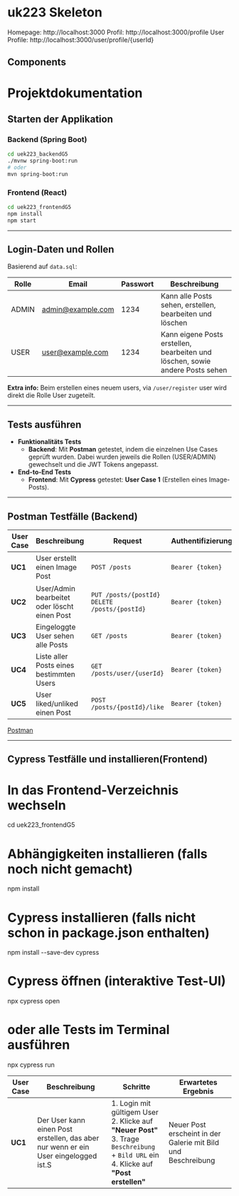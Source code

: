 # uk223 Skeleton

Homepage: http://localhost:3000
Profil: http://localhost:3000/profile
User Profile: http://localhost:3000/user/profile/{userId}

## Components

# Projektdokumentation

## Starten der Applikation

### Backend (Spring Boot)
```bash
cd uek223_backendG5
./mvnw spring-boot:run
# oder
mvn spring-boot:run
```

### Frontend (React)
```bash
cd uek223_frontendG5
npm install
npm start
```

---

## Login-Daten und Rollen

Basierend auf `data.sql`:

| Rolle   | Email               | Passwort | Beschreibung |
|---------|---------------------|----------|--------------|
| ADMIN   | admin@example.com   | 1234     | Kann alle Posts sehen, erstellen, bearbeiten und löschen |
| USER    | user@example.com    | 1234     | Kann eigene Posts erstellen, bearbeiten und löschen, sowie andere Posts sehen |

 **Extra info:** Beim erstellen eines neuem users, via `/user/register` user wird direkt die Rolle User zugeteilt. 

---

## Tests ausführen

- **Funktionalitäts Tests**   
  - **Backend**: Mit **Postman** getestet, indem die einzelnen Use Cases geprüft wurden. Dabei wurden jeweils die Rollen (USER/ADMIN) gewechselt und die JWT Tokens angepasst.
- **End-to-End Tests**  
  - **Frontend**: Mit **Cypress** getestet: **User Case 1** (Erstellen eines Image-Posts).

---

## Postman Testfälle (Backend)

| User Case | Beschreibung | Request | Authentifizierung | Beispiel Body |
|-----------|--------------|---------|-------------------|---------------|
| **UC1** | User erstellt einen Image Post | `POST /posts` | `Bearer {token}` | ```json { "imageUrl": "https://example.com/image.jpg", "description": "My vacation photo" }``` |
| **UC2** | User/Admin bearbeitet oder löscht einen Post | `PUT /posts/{postId}`<br>`DELETE /posts/{postId}` | `Bearer {token}` | –<br>*(User: nur eigene Posts, Admin: alle Posts)* |
| **UC3** | Eingeloggte User sehen alle Posts | `GET /posts` | `Bearer {token}` | – |
| **UC4** | Liste aller Posts eines bestimmten Users | `GET /posts/user/{userId}` | `Bearer {token}` | – |
| **UC5** | User liked/unliked einen Post | `POST /posts/{postId}/like` | `Bearer {token}` | –<br>*(1. Click = Like, 2. Click = Unlike)* |

[Postman](https://dark-spaceship-903007.postman.co/workspace/Team-Workspace~f176345a-6857-46e0-848c-e34dc1272885/collection/43313840-b6d9db1c-34e8-40c2-9cf1-b3bc217c6f84?action=share&creator=43313840&active-environment=43313840-9c5b71b0-7d51-4b56-96e9-190eb7329579) 

---

## Cypress Testfälle und installieren(Frontend)

# In das Frontend-Verzeichnis wechseln
cd uek223_frontendG5

# Abhängigkeiten installieren (falls noch nicht gemacht)
npm install

# Cypress installieren (falls nicht schon in package.json enthalten)
npm install --save-dev cypress

# Cypress öffnen (interaktive Test-UI)
npx cypress open

# oder alle Tests im Terminal ausführen
npx cypress run

| User Case | Beschreibung | Schritte | Erwartetes Ergebnis |
|-----------|--------------|----------|----------------------|
| **UC1** | Der User kann einen Post erstellen, das aber nur wenn er ein User eingelogged ist.S | 1. Login mit gültigem User <br> 2. Klicke auf **"Neuer Post"** <br> 3. Trage `Beschreibung` + `Bild URL` ein <br> 4. Klicke auf **"Post erstellen"** | Neuer Post erscheint in der Galerie mit Bild und Beschreibung |



